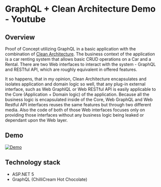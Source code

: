 ﻿# GraphQL + Clean Architecture Demo - Youtube

## Overview
Proof of Concept utilizing GraphQL in a basic application with the combination of [Clean Architecture](https://github.com/jasontaylordev/CleanArchitecture). The business context of the application is a car renting system that allows basic CRUD operations on a Car and a Rental. There are two Web interfaces to interact with the system - GraphQL and RESTful API, which are roughly equivalent in offered features.

It so happens, that in my opinion, Clean Architecture encapsulates and isolates application and domain logic so well, that any plug-in external interface, such as Web GraphlQL or Web RESTful API is easily applicable to the Core (Application + Domain logic) of the application. Because all the business logic is encapsulated inside of the Core, Web GraphQL and Web Restful API interfaces reuses the same features but through two different media. Also the code of both of those Web interfaces focuses only on providing those interfaces without any business logic being leaked or dependant upon the Web layer.

## Demo
[![Demo](https://i.ibb.co/0hCsVFk/graphql-demo-thumbnail.jpg)](https://youtu.be/J7aa51_PmcM "Demo")


## Technology stack
- ASP.NET 5
- GraphQL (ChilliCream Hot Chocolate)